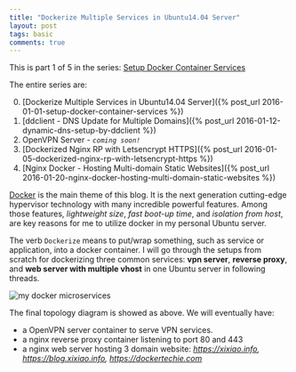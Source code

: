 ```yaml
---
title: "Dockerize Multiple Services in Ubuntu14.04 Server"
layout: post
tags: basic
comments: true
---
```



<p class="message">
This is part 1 of 5 in the series: <a href="/2016/01/01/setup-docker-container-services">Setup Docker Container Services</a>
</p>
The entire series are:

0. [Dockerize Multiple Services in Ubuntu14.04 Server]({% post_url 2016-01-01-setup-docker-container-services %})
1. [ddclient - DNS Update for Multiple Domains]({% post_url 2016-01-12-dynamic-dns-setup-by-ddclient %})
2. OpenVPN Server - *`coming soon!`*
3. [Dockerized Nginx RP with Letsencrypt HTTPS]({% post_url 2016-01-05-dockerized-nginx-rp-with-letsencrypt-https %})
4. [Nginx Docker - Hosting Multi-domain Static Websites]({% post_url 2016-01-20-nginx-docker-hosting-multi-domain-static-websites %})

[Docker](https://www.docker.com/what-docker) is the main theme of this blog. It is the next generation cutting-edge hypervisor technology with many incredible powerful features. Among those features, *lightweight size*, *fast boot-up time*, and *isolation from host*, are key reasons for me to utilize docker in my personal Ubuntu server.

The verb `Dockerize` means to put/wrap something, such as service or application, into a docker container. I will go through the setups from scratch for dockerizing three common services: **vpn server**, **reverse proxy**, and **web server with multiple vhost** in one Ubuntu server in following threads.


![my docker microservices](//i.imgur.com/HoeXTwn.png "my docker microservices")

The final topology diagram is showed as above. We will eventually have:

- a OpenVPN server container to serve VPN services.
- a nginx reverse proxy container listening to port 80 and 443
- a nginx web server hosting 3 domain website: *https://xixiao.info, https://blog.xixiao.info, https://dockertechie.com*



